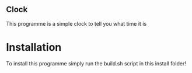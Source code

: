 ## Clock

This programme is a simple clock to tell you what time it is


# Installation

To install this programme simply run the build.sh script in this install folder!